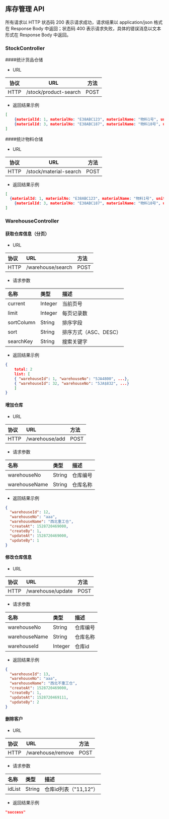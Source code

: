 ## 库存管理 API

所有请求以 HTTP 状态码 200 表示请求成功，请求结果以 application/json 格式在 Response Body 中返回；状态码 400 表示请求失败，具体的错误消息以文本形式在 Response Body 中返回。

### StockController

####统计货品仓储

* URL

| 协议 |          URL          | 方法 |
| :--: | :-------------------: | ---- |
| HTTP | /stock/product-search | POST |

* 返回结果示例

```json
[
    {materialId: 1, materialNo: "E38ABC123", materialName: "物料1号", unit: "件", categoryId: 1, …},
	{materialId: 3, materialNo: "E38ABC187", materialName: "物料18号", unit: "件", categoryId: 4, …}
]
```

####统计物料仓储

* URL

| 协议 |          URL           | 方法 |
| :--: | :--------------------: | :--: |
| HTTP | /stock/material-search | POST |


* 返回结果示例

```json
[
  {materialId: 1, materialNo: "E38ABC123", materialName: "物料1号", unit: "件", categoryId: 1, …},
	{materialId: 3, materialNo: "E38ABC187", materialName: "物料18号", unit: "件", categoryId: 4, …}
]
```


### WarehouseController

#### 获取仓库信息（分页）

* URL


| 协议 | URL               | 方法 |
| :--- | :---------------- | :--- |
| HTTP | /warehouse/search | POST |

* 请求参数

| 名称       | 类型    | 描述                  |
| :--------- | :------ | :-------------------- |
| current    | Integer | 当前页号              |
| limit      | Integer | 每页记录数            |
| sortColumn | String  | 排序字段              |
| sort       | String  | 排序方式（ASC、DESC） |
| searchKey  | String  | 搜索关键字            |

* 返回结果示例

```json
{
    total: 2
    list: [
    { "warehouseId": 1, "warehouseNo": "5JA4800", ...},
	{ "warehouseId": 32, "warehouseNo": "5JA$832", ...}
    ]
}
```


#### 增加仓库

* URL

| 协议 | URL            | 方法 |
| :--- | :------------- | :--- |
| HTTP | /warehouse/add | POST |

* 请求参数

| 名称          | 类型   | 描述     |
| :------------ | :----- | :------- |
| warehouseNo   | String | 仓库编号 |
| warehouseName | String | 仓库名称 |

* 返回结果示例

```json
{
  "warehouseId": 12,
  "warehouseNo": "aaa",
  "warehouseName": "西北重工仓",
  "createAt": 1528720469000,
  "createBy": 1,
  "updateAt": 1528720469000,
  "updateBy": 1
}
```
#### 修改仓库信息

* URL

| 协议 | URL               | 方法 |
| :--- | :---------------- | :--- |
| HTTP | /warehouse/update | POST |

* 请求参数

| 名称          | 类型    | 描述     |
| :------------ | :------ | :------- |
| warehouseNo   | String  | 仓库编号 |
| warehouseName | String  | 仓库名称 |
| warehouseId   | Integer | 仓库id   |

* 返回结果示例

```json
{
  "warehouseId": 13,
  "warehouseNo": "aaa",
  "warehouseName": "西北不重工仓",
  "createAt": 1528720469000,
  "createBy": 1,
  "updateAt": 1528720469111,
  "updateBy": 2
}
```
#### 删除客户

* URL

| 协议 | URL               | 方法 |
| :--- | :---------------- | :--- |
| HTTP | /warehouse/remove | POST |

* 请求参数

| 名称   | 类型   | 描述                  |
| :----- | :----- | :-------------------- |
| idList | String | 仓库id列表（"11,12"） |

* 返回结果示例

```json
"success"
```
